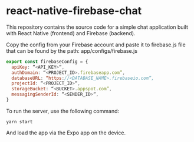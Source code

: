# react-native-firebase-chat
This repository contains the source code for a simple chat application built with React Native (frontend) and Firebase (backend).

Copy the config from your Firebase account and paste it to firebase.js file that can be found by the path: app/configs/firebase.js 

```javascript
export const firebaseConfig = {
  apiKey: “<API_KEY>“,
  authDomain: “<PROJECT_ID>.firebaseapp.com”,
  databaseURL: “https://<DATABASE_NAME>.firebaseio.com”,
  projectId: “<PROJECT_ID>“,
  storageBucket: “<BUCKET>.appspot.com”,
  messagingSenderId: “<SENDER_ID>“,
}
```

To run the server, use the following command:

```
yarn start
```

And load the app via the Expo app on the device.

